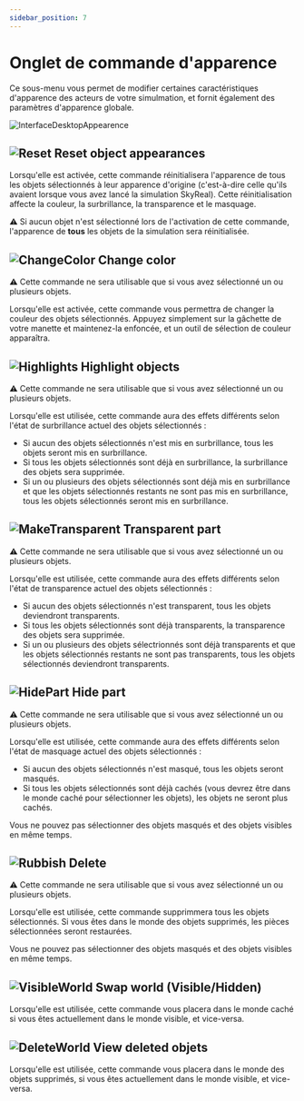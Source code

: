 ```yaml
---
sidebar_position: 7
---
```


# Onglet de commande d'apparence

Ce sous-menu vous permet de modifier certaines caractéristiques d'apparence des acteurs de votre simulmation, et fornit également des paramètres d'apparence globale.

![InterfaceDesktopAppearence](/img/manuel-vr-user/manip-pc/intDeskApp.png)

## ![Reset](/img/manuel-vr-user/manip-pc/icons/resetApp.png) Reset object appearances

Lorsqu'elle est activée, cette commande réinitialisera l'apparence de tous les objets sélectionnés à leur apparence d'origine (c'est-à-dire celle qu'ils avaient lorsque vous avez lancé la simulation SkyReal). Cette réinitialisation affecte la couleur, la surbrillance, la transparence et le masquage.

:warning: Si aucun objet n'est sélectionné lors de l'activation de cette commande, l'apparence de **tous** les objets de la simulation sera réinitialisée.

## ![ChangeColor](/img/manuel-vr-user/manip-pc/icons/colorPicker.png) Change color

:warning: Cette commande ne sera utilisable que si vous avez sélectionné un ou plusieurs objets.

Lorsqu'elle est activée, cette commande vous permettra de changer la couleur des objets sélectionnés. Appuyez simplement sur la gâchette de votre manette et maintenez-la enfoncée, et un outil de sélection de couleur apparaîtra.

## ![Highlights](/img/manuel-vr-user/manip-pc/icons/highlightPart.png) Highlight objects

:warning: Cette commande ne sera utilisable que si vous avez sélectionné un ou plusieurs objets.

Lorsqu'elle est utilisée, cette commande aura des effets différents selon l'état de surbrillance actuel des objets sélectionnés :

- Si aucun des objets sélectionnés n'est mis en surbrillance, tous les objets seront mis en surbrillance.
- Si tous les objets sélectionnés sont déjà en surbrillance, la surbrillance des objets sera supprimée.
- Si un ou plusieurs des objets sélectionnés sont déjà mis en surbrillance et que les objets sélectionnés restants ne sont pas mis en surbrillance, tous les objets sélectionnés seront mis en surbrillance.

## ![MakeTransparent](/img/manuel-vr-user/manip-pc/icons/transparentPart.png) Transparent part

:warning: Cette commande ne sera utilisable que si vous avez sélectionné un ou plusieurs objets.

Lorsqu'elle est utilisée, cette commande aura des effets différents selon l'état de transparence actuel des objets sélectionnés :

- Si aucun des objets sélectionnés n'est transparent, tous les objets deviendront transparents.
- Si tous les objets sélectionnés sont déjà transparents, la transparence des objets sera supprimée.
- Si un ou plusieurs des objets sélectrionnés sont déjà transparents et que les objets sélectionnés restants ne sont pas transparents, tous les objets sélectionnés deviendront transparents.

## ![HidePart](/img/manuel-vr-user/manip-pc/icons/hidePart.png) Hide part

:warning: Cette commande ne sera utilisable que si vous avez sélectionné un ou plusieurs objets.

Lorsqu'elle est utilisée, cette commande aura des effets différents selon l'état de masquage actuel des objets sélectionnés :

- Si aucun des objets sélectionnés n'est masqué, tous les objets seront masqués.
- Si tous les objets sélectionnés sont déjà cachés (vous devrez être dans le monde caché pour sélectionner les objets), les objets ne seront plus cachés.

Vous ne pouvez pas sélectionner des objets masqués et des objets visibles en même temps.

## ![Rubbish](/img/manuel-vr-user/manip-pc/icons/rubbish.png) Delete

:warning: Cette commande ne sera utilisable que si vous avez sélectionné un ou plusieurs objets.

Lorsqu'elle est utilisée, cette commande supprimmera tous les objets sélectionnés. Si vous êtes dans le monde des objets supprimés, les pièces sélectionnées seront restaurées.

Vous ne pouvez pas sélectionner des objets masqués et des objets visibles en même temps.

## ![VisibleWorld](/img/manuel-vr-user/manip-pc/icons/visibleWorld.png) Swap world (Visible/Hidden)

Lorsqu'elle est utilisée, cette commande vous placera dans le monde caché si vous êtes actuellement dans le monde visible, et vice-versa.

## ![DeleteWorld](/img/manuel-vr-user/manip-pc/icons/visibleToTrashWorld.png) View deleted objets

Lorsqu'elle est utilisée, cette commande vous placera dans le monde des objets supprimés, si vous êtes actuellement dans le monde visible, et vice-versa.
